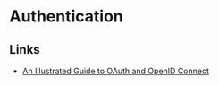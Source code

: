 # Authentication

## Links

- [An Illustrated Guide to OAuth and OpenID Connect](https://developer.okta.com/blog/2019/10/21/illustrated-guide-to-oauth-and-oidc)
